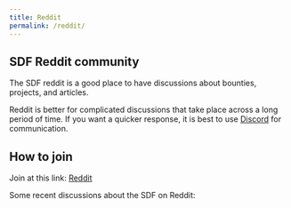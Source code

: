```yaml
---
title: Reddit
permalink: /reddit/
---
```

## SDF Reddit community

The SDF reddit is a good place to have discussions about bounties, projects, and articles.

Reddit is better for complicated discussions that take place across a long period of time. If you want a quicker response, it is best to use [Discord](/discord/) for communication.

## How to join

Join at this link: [Reddit](https://www.reddit.com/r/StratisDevFoundation/)

Some recent discussions about the SDF on Reddit:

<script src="https://www.reddit.com/domain/stratisdevelopmentfoundation.com/hot/.embed?limit=5&t=all&expanded=1" type="text/javascript"></script>
